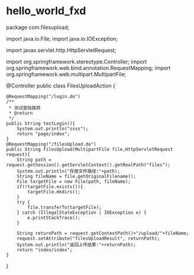 # hello_world_fxd
package com.filesupload;

import java.io.File;
import java.io.IOException;

import javax.servlet.http.HttpServletRequest;

import org.springframework.stereotype.Controller;
import org.springframework.web.bind.annotation.RequestMapping;
import org.springframework.web.multipart.MultipartFile;

@Controller
public class FilesUploadAction {
	
	@RequestMapping("/login.do")
	/**
	 * 测试登陆跳转
	 * @return
	 */
	public String testLogin(){
		System.out.println("ssss");
		return "page/index";
	}
	@RequestMapping("/filesUpload.do")
	public String filesUpload(MultipartFile file,HttpServletRequest request){
		String path = request.getSession().getServletContext().getRealPath("files");
		System.out.println("存放文件路径:"+path);
		String fileName = file.getOriginalFilename();
		File targetFile = new File(path, fileName);
		if(!targetFile.exists()){  
            targetFile.mkdirs();  
        }
		try {
			file.transferTo(targetFile);
		} catch (IllegalStateException | IOException e) {
			e.printStackTrace();
		}
		
		String returnPath = request.getContextPath()+"/upload/"+fileName;
		request.setAttribute("filesUploadResult", returnPath);
		System.out.println("返回上传结果:"+returnPath);
		return "index/index";
	}
}

